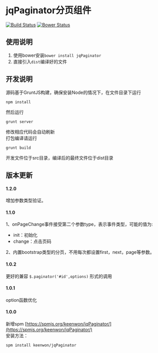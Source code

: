 # jqPaginator分页组件

[![Build Status][travis-image]][travis-url]
[![Bower Status][bower-image]][bower-url]

## 使用说明

1. 使用bower安装`bower install jqPaginator`
2. 直接引入`dist`编译好的文件

## 开发说明  
源码基于GruntJS构建，确保安装Node的情况下，在文件目录下运行

    npm install
    
然后运行

    grunt server
    
修改相应代码会自动刷新  
打包编译请运行

    grunt build
    
开发文件位于src目录，编译后的最终文件位于dist目录

## 版本更新
#### 1.2.0
增加参数类型验证。

#### 1.1.0
1、onPageChange事件接受第二个参数type，表示事件类型，可能的值为:
- init：初始化
- change：点击页码

2、内置bootstrap类型的分页，不用每次都设置first，next，page等参数。

#### 1.0.2
更好的兼容 `$.paginator('#id',options)` 形式的调用

#### 1.0.1
option函数优化

#### 1.0.0  
新增spm [https://spmjs.org/keenwon/jqPaginator/](https://spmjs.org/keenwon/jqPaginator/)   
安装方法：
	
	spm install keenwon/jqPaginator

[travis-image]: https://img.shields.io/travis/keenwon/jqPaginator.svg?style=flat-square
[travis-url]: https://travis-ci.org/keenwon/jqPaginator
[bower-image]: https://img.shields.io/bower/v/jqPaginator.svg?style=flat-square
[bower-url]: https://github.com/keenwon/jqPaginator
